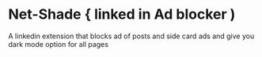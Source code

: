 # Net-Shade { linked in Ad blocker )
A linkedin extension that blocks ad of posts and side card ads and give you dark mode option for all pages
